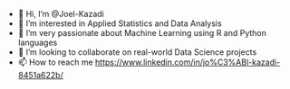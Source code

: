 - 👋 Hi, I’m @Joel-Kazadi
- 👀 I’m interested in Applied Statistics and Data Analysis
- 🌱 I’m very passionate about Machine Learning using R and Python languages
- 💞️ I’m looking to collaborate on real-world Data Science projects
- 📫 How to reach me https://www.linkedin.com/in/jo%C3%ABl-kazadi-8451a622b/

<!---
Joel-Kazadi/Joel-Kazadi is a ✨ special ✨ repository because its `README.md` (this file) appears on your GitHub profile.
You can click the Preview link to take a look at your changes.
--->
